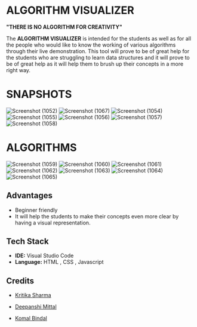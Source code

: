 # ALGORITHM VISUALIZER
**"THERE IS NO ALGORITHM FOR CREATIVITY"**


The **ALGORITHM VISUALIZER** is intended for the students as well as for all the people who would like to know the working of various algorithms through their live demonstration.
This tool will prove to be of great help for the students who are struggling to learn data structures and it will prove to be of great help as it will help them to brush up their concepts in a more right way.

# SNAPSHOTS
 
![Screenshot (1052)](https://user-images.githubusercontent.com/67831569/143503915-e0508962-f76c-4eed-96fb-1f04e797e91d.png)
![Screenshot (1067)](https://user-images.githubusercontent.com/67831569/143503837-f72a2799-dd3e-4a0b-9a17-e9ee049f2955.png)
![Screenshot (1054)](https://user-images.githubusercontent.com/67831569/143503951-5b43abb7-6634-4068-8c3f-655e4cb61208.png)
![Screenshot (1055)](https://user-images.githubusercontent.com/67831569/143503968-4ef8403f-c274-43c2-82a4-825badd1de03.png)
![Screenshot (1056)](https://user-images.githubusercontent.com/67831569/143503981-a032a21a-3b58-4338-893b-739e2f679bff.png)
![Screenshot (1057)](https://user-images.githubusercontent.com/67831569/143504106-c13ed95a-8906-4bdf-9454-da6aa3a614e4.png)
![Screenshot (1058)](https://user-images.githubusercontent.com/67831569/143504001-01fe254e-8f09-4074-866d-a60bb998f5fb.png)


# ALGORITHMS
![Screenshot (1059)](https://user-images.githubusercontent.com/67831569/143504351-76e8a5bf-b87a-4913-89c5-c4a651f2aa8f.png)
![Screenshot (1060)](https://user-images.githubusercontent.com/67831569/143504363-ae705f3f-61e8-4f1c-9ef0-85505df7822e.png)
![Screenshot (1061)](https://user-images.githubusercontent.com/67831569/143504366-3c1ae804-adbf-474e-b683-021b9486eaad.png)
![Screenshot (1062)](https://user-images.githubusercontent.com/67831569/143504378-f4599e09-37f3-4875-9e3f-fa98b215b85e.png)
![Screenshot (1063)](https://user-images.githubusercontent.com/67831569/143504385-af7b3e02-f58c-415e-8c64-2a70d894f6c9.png)
![Screenshot (1064)](https://user-images.githubusercontent.com/67831569/143504390-6d27f9af-6d66-43b0-ae58-28608805612c.png)
![Screenshot (1065)](https://user-images.githubusercontent.com/67831569/143504397-4d0c0ff4-a007-49d9-90b1-ddaf9d2166fd.png)






##  Advantages

- Beginner friendly
- It will help the students to make their concepts even more clear by having a visual representation.

## Tech Stack

- **IDE:** Visual Studio Code
- **Language:** HTML , CSS , Javascript






  
## Credits

-  [Kritika Sharma](https://github.com/kritika-sharma130)

-  [Deepanshi Mittal](https://github.com/deepanshi-mitta)

-  [Komal Bindal](https://github.com/komal-bindal)



